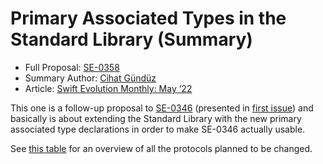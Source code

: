 # Primary Associated Types in the Standard Library (Summary)

* Full Proposal: [SE-0358](https://github.com/apple/swift-evolution/blob/main/proposals/0358-primary-associated-types-in-stdlib.md)
* Summary Author: [Cihat Gündüz](https://fline.dev/about)
* Article: [Swift Evolution Monthly: May ‘22](https://www.fline.dev/swift-evolution-monthly-may-22/#se-0358-primary-associated-types-in-the-standard-library)

This one is a follow-up proposal to [SE-0346](https://github.com/apple/swift-evolution/blob/main/proposals/0346-light-weight-same-type-syntax.md?ref=fline.dev) (presented in [first issue](https://se-monthly.flinedev.com/issues/swift-evolution-monthly-first-issue-background-history-chris-lattner-6-proposals-1092625?ref=fline.dev)) and basically is about extending the Standard Library with the new primary associated type declarations in order to make SE-0346 actually usable.

See [this table](https://github.com/apple/swift-evolution/blob/main/proposals/0358-primary-associated-types-in-stdlib.md?ref=fline.dev#proposed-solution) for an overview of all the protocols planned to be changed.
